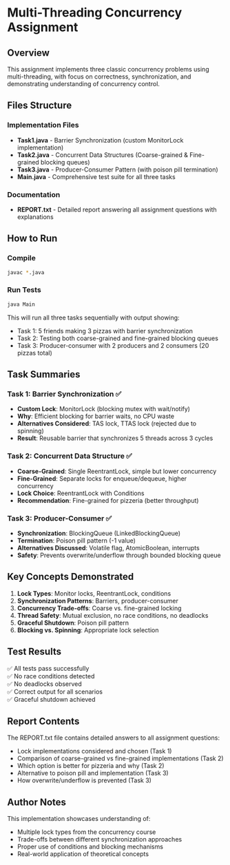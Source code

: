 # Multi-Threading Concurrency Assignment

## Overview
This assignment implements three classic concurrency problems using multi-threading, with focus on correctness, synchronization, and demonstrating understanding of concurrency control.

## Files Structure

### Implementation Files
- **Task1.java** - Barrier Synchronization (custom MonitorLock implementation)
- **Task2.java** - Concurrent Data Structures (Coarse-grained & Fine-grained blocking queues)
- **Task3.java** - Producer-Consumer Pattern (with poison pill termination)
- **Main.java** - Comprehensive test suite for all three tasks

### Documentation
- **REPORT.txt** - Detailed report answering all assignment questions with explanations

## How to Run

### Compile
```bash
javac *.java
```

### Run Tests
```bash
java Main
```

This will run all three tasks sequentially with output showing:
- Task 1: 5 friends making 3 pizzas with barrier synchronization
- Task 2: Testing both coarse-grained and fine-grained blocking queues
- Task 3: Producer-consumer with 2 producers and 2 consumers (20 pizzas total)

## Task Summaries

### Task 1: Barrier Synchronization ✅
- **Custom Lock**: MonitorLock (blocking mutex with wait/notify)
- **Why**: Efficient blocking for barrier waits, no CPU waste
- **Alternatives Considered**: TAS lock, TTAS lock (rejected due to spinning)
- **Result**: Reusable barrier that synchronizes 5 threads across 3 cycles

### Task 2: Concurrent Data Structure ✅
- **Coarse-Grained**: Single ReentrantLock, simple but lower concurrency
- **Fine-Grained**: Separate locks for enqueue/dequeue, higher concurrency
- **Lock Choice**: ReentrantLock with Conditions
- **Recommendation**: Fine-grained for pizzeria (better throughput)

### Task 3: Producer-Consumer ✅
- **Synchronization**: BlockingQueue (LinkedBlockingQueue)
- **Termination**: Poison pill pattern (-1 value)
- **Alternatives Discussed**: Volatile flag, AtomicBoolean, interrupts
- **Safety**: Prevents overwrite/underflow through bounded blocking queue

## Key Concepts Demonstrated

1. **Lock Types**: Monitor locks, ReentrantLock, conditions
2. **Synchronization Patterns**: Barriers, producer-consumer
3. **Concurrency Trade-offs**: Coarse vs. fine-grained locking
4. **Thread Safety**: Mutual exclusion, no race conditions, no deadlocks
5. **Graceful Shutdown**: Poison pill pattern
6. **Blocking vs. Spinning**: Appropriate lock selection

## Test Results
✅ All tests pass successfully  
✅ No race conditions detected  
✅ No deadlocks observed  
✅ Correct output for all scenarios  
✅ Graceful shutdown achieved  

## Report Contents
The REPORT.txt file contains detailed answers to all assignment questions:
- Lock implementations considered and chosen (Task 1)
- Comparison of coarse-grained vs fine-grained implementations (Task 2)
- Which option is better for pizzeria and why (Task 2)
- Alternative to poison pill and implementation (Task 3)
- How overwrite/underflow is prevented (Task 3)

## Author Notes
This implementation showcases understanding of:
- Multiple lock types from the concurrency course
- Trade-offs between different synchronization approaches
- Proper use of conditions and blocking mechanisms
- Real-world application of theoretical concepts
